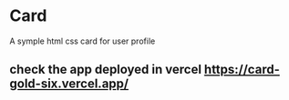 # Card

A symple html css card for user profile


## check the app deployed in vercel https://card-gold-six.vercel.app/



